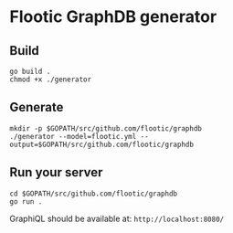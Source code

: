 # Flootic GraphDB generator

## Build

```
go build .
chmod +x ./generator
```
## Generate

```
mkdir -p $GOPATH/src/github.com/flootic/graphdb
./generator --model=flootic.yml --output=$GOPATH/src/github.com/flootic/graphdb
```

## Run your server

```
cd $GOPATH/src/github.com/flootic/graphdb
go run .
```

GraphiQL should be available at: `http://localhost:8080/`
